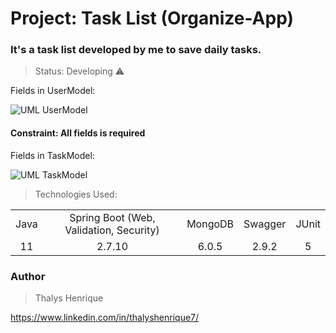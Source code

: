 # Project: Task List (Organize-App)

### It's a task list developed by me to save daily tasks.

> Status: Developing ⚠️

Fields in UserModel:

![UML UserModel](https://github.com/thalyshenrique7/organize-app/assets/100730757/e07f7d07-7108-4402-8e65-dc424b5eb29c)

#### Constraint: All fields is required

Fields in TaskModel:

![UML TaskModel](https://github.com/thalyshenrique7/organize-app/assets/100730757/ff5d7f2c-ebd5-4f2e-9257-6639e4f7b0c9)

> Technologies Used:

<table>
<tr align="center">
<td>Java</td>
<td>Spring Boot (Web, Validation, Security)</td>
<td>MongoDB</td>
<td>Swagger</td>
<td>JUnit</td>
</tr>

<tr align="center">
<td>11</td>
<td>2.7.10</td>
<td>6.0.5</td>
<td>2.9.2</td>
<td>5</td>
</tr>
</table>

### Author
> Thalys Henrique

https://www.linkedin.com/in/thalyshenrique7/
